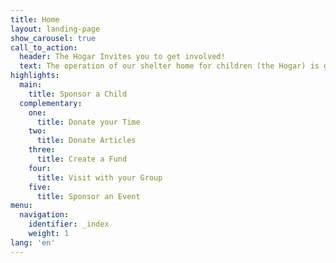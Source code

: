 ```yaml
---
title: Home
layout: landing-page
show_carousel: true
call_to_action:
  header: The Hogar Invites you to get involved!
  text: The operation of our shelter home for children (the Hogar) is greatly possible thanks to grants and donations from institutions such as United Way, government agencies, civic organizations, merchants and private companies. However, most important is the support of the COMMUNITY, individuals and families that are committed to help El Hogar continue its work and make a difference in the lives of its children.
highlights:
  main:
    title: Sponsor a Child
  complementary:
    one:
      title: Donate your Time
    two:
      title: Donate Articles
    three:
      title: Create a Fund
    four:
      title: Visit with your Group
    five:
      title: Sponsor an Event
menu:
  navigation:
    identifier: _index
    weight: 1
lang: 'en'
---
```

